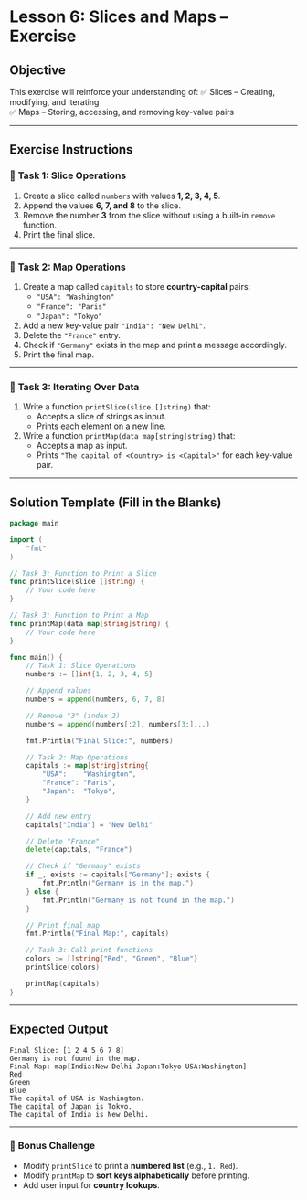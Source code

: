 # **Lesson 6: Slices and Maps – Exercise**

## **Objective**
This exercise will reinforce your understanding of:
✅ Slices – Creating, modifying, and iterating  
✅ Maps – Storing, accessing, and removing key-value pairs

---

## **Exercise Instructions**

### 📝 **Task 1: Slice Operations**
1. Create a slice called `numbers` with values **1, 2, 3, 4, 5**.
2. Append the values **6, 7, and 8** to the slice.
3. Remove the number **3** from the slice without using a built-in `remove` function.
4. Print the final slice.

---

### 📝 **Task 2: Map Operations**
1. Create a map called `capitals` to store **country-capital** pairs:
    - `"USA": "Washington"`
    - `"France": "Paris"`
    - `"Japan": "Tokyo"`
2. Add a new key-value pair `"India": "New Delhi"`.
3. Delete the `"France"` entry.
4. Check if `"Germany"` exists in the map and print a message accordingly.
5. Print the final map.

---

### 📝 **Task 3: Iterating Over Data**
1. Write a function `printSlice(slice []string)` that:
    - Accepts a slice of strings as input.
    - Prints each element on a new line.
2. Write a function `printMap(data map[string]string)` that:
    - Accepts a map as input.
    - Prints `"The capital of <Country> is <Capital>"` for each key-value pair.

---

## **Solution Template (Fill in the Blanks)**
```go
package main

import (
    "fmt"
)

// Task 3: Function to Print a Slice
func printSlice(slice []string) {
    // Your code here
}

// Task 3: Function to Print a Map
func printMap(data map[string]string) {
    // Your code here
}

func main() {
    // Task 1: Slice Operations
    numbers := []int{1, 2, 3, 4, 5}

    // Append values
    numbers = append(numbers, 6, 7, 8)

    // Remove "3" (index 2)
    numbers = append(numbers[:2], numbers[3:]...)

    fmt.Println("Final Slice:", numbers)

    // Task 2: Map Operations
    capitals := map[string]string{
        "USA":    "Washington",
        "France": "Paris",
        "Japan":  "Tokyo",
    }

    // Add new entry
    capitals["India"] = "New Delhi"

    // Delete "France"
    delete(capitals, "France")

    // Check if "Germany" exists
    if _, exists := capitals["Germany"]; exists {
        fmt.Println("Germany is in the map.")
    } else {
        fmt.Println("Germany is not found in the map.")
    }

    // Print final map
    fmt.Println("Final Map:", capitals)

    // Task 3: Call print functions
    colors := []string{"Red", "Green", "Blue"}
    printSlice(colors)

    printMap(capitals)
}
```

---

## **Expected Output**
```
Final Slice: [1 2 4 5 6 7 8]
Germany is not found in the map.
Final Map: map[India:New Delhi Japan:Tokyo USA:Washington]
Red
Green
Blue
The capital of USA is Washington.
The capital of Japan is Tokyo.
The capital of India is New Delhi.
```

---

### 🚀 **Bonus Challenge**
- Modify `printSlice` to print a **numbered list** (e.g., `1. Red`).
- Modify `printMap` to **sort keys alphabetically** before printing.
- Add user input for **country lookups**.